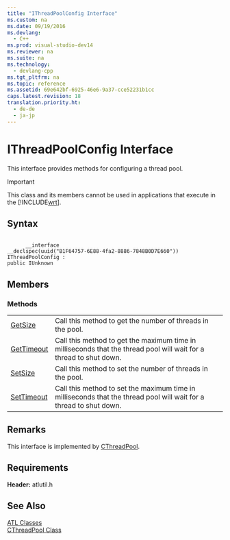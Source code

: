 ```yaml
---
title: "IThreadPoolConfig Interface"
ms.custom: na
ms.date: 09/19/2016
ms.devlang: 
  - C++
ms.prod: visual-studio-dev14
ms.reviewer: na
ms.suite: na
ms.technology: 
  - devlang-cpp
ms.tgt_pltfrm: na
ms.topic: reference
ms.assetid: 69e642bf-6925-46e6-9a37-cce52231b1cc
caps.latest.revision: 18
translation.priority.ht: 
  - de-de
  - ja-jp
---
```

# IThreadPoolConfig Interface
This interface provides methods for configuring a thread pool.  
  
> [!IMPORTANT]
>  This class and its members cannot be used in applications that execute in the [!INCLUDE[wrt](../vs140/includes/wrt_md.md)].  
  
## Syntax  
  
```  
  
      __interface  
__declspec(uuid("B1F64757-6E88-4fa2-8886-7848B0D7E660"))  
IThreadPoolConfig :  
public IUnknown  
```  
  
## Members  
  
### Methods  
  
|||  
|-|-|  
|[GetSize](../vs140/IThreadPoolConfig--GetSize.md)|Call this method to get the number of threads in the pool.|  
|[GetTimeout](../vs140/IThreadPoolConfig--GetTimeout.md)|Call this method to get the maximum time in milliseconds that the thread pool will wait for a thread to shut down.|  
|[SetSize](../vs140/IThreadPoolConfig--SetSize.md)|Call this method to set the number of threads in the pool.|  
|[SetTimeout](../vs140/IThreadPoolConfig--SetTimeout.md)|Call this method to set the maximum time in milliseconds that the thread pool will wait for a thread to shut down.|  
  
## Remarks  
 This interface is implemented by [CThreadPool](../vs140/CThreadPool-Class.md).  
  
## Requirements  
 **Header:** atlutil.h  
  
## See Also  
 [ATL Classes](../vs140/ATL-Classes.md)   
 [CThreadPool Class](../vs140/CThreadPool-Class.md)